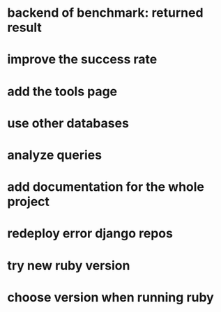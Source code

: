 # backend of benchmark: returned result
# improve the success rate
# add the tools page
# use other databases
# analyze queries
# add documentation for the whole project
# redeploy error django repos
# try new ruby version
# choose version when running ruby
